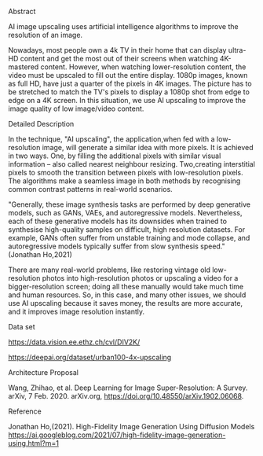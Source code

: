 Abstract

AI image upscaling uses artificial intelligence algorithms to improve the resolution of an image. 

Nowadays, most people own a 4k TV in their home that can display ultra-HD content and get the most out of their screens when watching 4K-mastered content. However, when watching lower-resolution content, the video must be upscaled to fill out the entire display. 1080p images, known as full HD, have just a quarter of the pixels in 4K images. The picture has to be stretched to match the TV's pixels to display a 1080p shot from edge to edge on a 4K screen. In this situation, we use AI upscaling to improve the image quality of low image/video content.


Detailed Description

In the technique, "AI upscaling", the application,when fed with a low-resolution image, will generate a similar idea with more
pixels. It is achieved in two ways. One, by filling the additional pixels with similar visual information – also called nearest neighbour resizing. Two,creating interstitial pixels to smooth the transition between pixels with low-resolution pixels. The algorithms make a seamless image in both methods by recognising
common contrast patterns in real-world scenarios. 

"Generally, these image synthesis tasks are performed by deep generative models, such as GANs, VAEs, and autoregressive models. Nevertheless, each of these generative models has its downsides when trained to synthesise high-quality samples on difficult, high resolution datasets. For example, GANs often suffer from unstable training and mode collapse, and autoregressive models typically suffer from slow synthesis speed." (Jonathan Ho,2021)

There are many real-world problems, like restoring vintage old low-resolution photos into high-resolution photos or upscaling a video for a bigger-resolution screen; doing all these manually would take much time and human resources. So, in this case, and many other issues, we should use AI upscaling because it saves money, the results are more accurate, and it improves image resolution instantly.


Data set

https://data.vision.ee.ethz.ch/cvl/DIV2K/

https://deepai.org/dataset/urban100-4x-upscaling


Architecture Proposal

Wang, Zhihao, et al. Deep Learning for Image Super-Resolution: A Survey. arXiv, 7 Feb. 2020. arXiv.org, https://doi.org/10.48550/arXiv.1902.06068.



Reference 

Jonathan Ho,(2021). High-Fidelity Image Generation Using Diffusion Models https://ai.googleblog.com/2021/07/high-fidelity-image-generation-using.html?m=1

